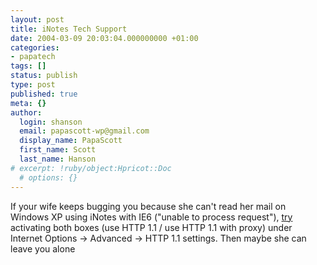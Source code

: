 ```yaml
---
layout: post
title: iNotes Tech Support
date: 2004-03-09 20:03:04.000000000 +01:00
categories:
- papatech
tags: []
status: publish
type: post
published: true
meta: {}
author:
  login: shanson
  email: papascott-wp@gmail.com
  display_name: PapaScott
  first_name: Scott
  last_name: Hanson
# excerpt: !ruby/object:Hpricot::Doc
  # options: {}
---
```

<p>If your wife keeps bugging you because she can't read her mail on Windows XP using iNotes with IE6 ("unable to process request"), <a title="Lotus Notes: Please help! 'Error encountered retriving data' error in some web clients!" href="http://66.102.11.104/search?q=cache:eJ8EiWP4cn8J:www.experts-exchange.com/Applications/Email/Lotus_Notes/Q_20846007.html inotes mail refresh error %22http 1.1%22&hl=en&ie=UTF-8">try</a> activating both boxes (use HTTP 1.1 / use HTTP 1.1 with proxy) under Internet Options -> Advanced -> HTTP 1.1 settings. Then maybe she can leave you alone</p>
